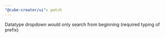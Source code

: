 ```yaml
---
"@cube-creator/ui": patch
---
```


Datatype dropdown would only search from beginning (required typing of prefix)
